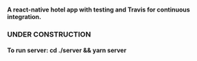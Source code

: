 #### A react-native hotel app with testing and Travis for continuous integration.

### UNDER CONSTRUCTION

#### To run server: cd ./server && yarn server
